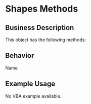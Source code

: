 # Shapes Methods

## Business Description
This object has the following methods:

## Behavior
Name

## Example Usage
No VBA example available.